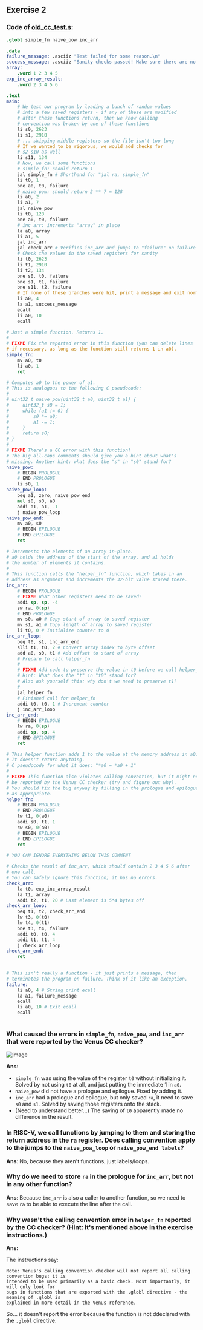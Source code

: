 ## Exercise 2

### Code of [old_cc_test.s](old_cc_test.s):


```s
.globl simple_fn naive_pow inc_arr

.data
failure_message: .asciiz "Test failed for some reason.\n"
success_message: .asciiz "Sanity checks passed! Make sure there are no CC violations.\n"
array:
    .word 1 2 3 4 5
exp_inc_array_result:
    .word 2 3 4 5 6

.text
main:
    # We test our program by loading a bunch of random values
    # into a few saved registers - if any of these are modified
    # after these functions return, then we know calling
    # convention was broken by one of these functions
    li s0, 2623
    li s1, 2910
    # ... skipping middle registers so the file isn't too long
    # If we wanted to be rigorous, we would add checks for
    # s2-s10 as well
    li s11, 134
    # Now, we call some functions
    # simple_fn: should return 1
    jal simple_fn # Shorthand for "jal ra, simple_fn"
    li t0, 1
    bne a0, t0, failure
    # naive_pow: should return 2 ** 7 = 128
    li a0, 2
    li a1, 7
    jal naive_pow
    li t0, 128
    bne a0, t0, failure
    # inc_arr: increments "array" in place
    la a0, array
    li a1, 5
    jal inc_arr
    jal check_arr # Verifies inc_arr and jumps to "failure" on failure
    # Check the values in the saved registers for sanity
    li t0, 2623
    li t1, 2910
    li t2, 134
    bne s0, t0, failure
    bne s1, t1, failure
    bne s11, t2, failure
    # If none of those branches were hit, print a message and exit normally
    li a0, 4
    la a1, success_message
    ecall
    li a0, 10
    ecall

# Just a simple function. Returns 1.
#
# FIXME Fix the reported error in this function (you can delete lines
# if necessary, as long as the function still returns 1 in a0).
simple_fn:
    mv a0, t0
    li a0, 1
    ret

# Computes a0 to the power of a1.
# This is analogous to the following C pseudocode:
#
# uint32_t naive_pow(uint32_t a0, uint32_t a1) {
#     uint32_t s0 = 1;
#     while (a1 != 0) {
#         s0 *= a0;
#         a1 -= 1;
#     }
#     return s0;
# }
#
# FIXME There's a CC error with this function!
# The big all-caps comments should give you a hint about what's
# missing. Another hint: what does the "s" in "s0" stand for?
naive_pow:
    # BEGIN PROLOGUE
    # END PROLOGUE
    li s0, 1
naive_pow_loop:
    beq a1, zero, naive_pow_end
    mul s0, s0, a0
    addi a1, a1, -1
    j naive_pow_loop
naive_pow_end:
    mv a0, s0
    # BEGIN EPILOGUE
    # END EPILOGUE
    ret

# Increments the elements of an array in-place.
# a0 holds the address of the start of the array, and a1 holds
# the number of elements it contains.
#
# This function calls the "helper_fn" function, which takes in an
# address as argument and increments the 32-bit value stored there.
inc_arr:
    # BEGIN PROLOGUE
    # FIXME What other registers need to be saved?
    addi sp, sp, -4
    sw ra, 0(sp)
    # END PROLOGUE
    mv s0, a0 # Copy start of array to saved register
    mv s1, a1 # Copy length of array to saved register
    li t0, 0 # Initialize counter to 0
inc_arr_loop:
    beq t0, s1, inc_arr_end
    slli t1, t0, 2 # Convert array index to byte offset
    add a0, s0, t1 # Add offset to start of array
    # Prepare to call helper_fn
    #
    # FIXME Add code to preserve the value in t0 before we call helper_fn
    # Hint: What does the "t" in "t0" stand for?
    # Also ask yourself this: why don't we need to preserve t1?
    #
    jal helper_fn
    # Finished call for helper_fn
    addi t0, t0, 1 # Increment counter
    j inc_arr_loop
inc_arr_end:
    # BEGIN EPILOGUE
    lw ra, 0(sp)
    addi sp, sp, 4
    # END EPILOGUE
    ret

# This helper function adds 1 to the value at the memory address in a0.
# It doesn't return anything.
# C pseudocode for what it does: "*a0 = *a0 + 1"
#
# FIXME This function also violates calling convention, but it might not
# be reported by the Venus CC checker (try and figure out why).
# You should fix the bug anyway by filling in the prologue and epilogue
# as appropriate.
helper_fn:
    # BEGIN PROLOGUE
    # END PROLOGUE
    lw t1, 0(a0)
    addi s0, t1, 1
    sw s0, 0(a0)
    # BEGIN EPILOGUE
    # END EPILOGUE
    ret

# YOU CAN IGNORE EVERYTHING BELOW THIS COMMENT

# Checks the result of inc_arr, which should contain 2 3 4 5 6 after
# one call.
# You can safely ignore this function; it has no errors.
check_arr:
    la t0, exp_inc_array_result
    la t1, array
    addi t2, t1, 20 # Last element is 5*4 bytes off
check_arr_loop:
    beq t1, t2, check_arr_end
    lw t3, 0(t0)
    lw t4, 0(t1)
    bne t3, t4, failure
    addi t0, t0, 4
    addi t1, t1, 4
    j check_arr_loop
check_arr_end:
    ret
    

# This isn't really a function - it just prints a message, then
# terminates the program on failure. Think of it like an exception.
failure:
    li a0, 4 # String print ecall
    la a1, failure_message
    ecall
    li a0, 10 # Exit ecall
    ecall
    
```

### What caused the errors in `simple_fn`, `naive_pow`, and `inc_arr` that were reported by the Venus CC checker?

![image](https://user-images.githubusercontent.com/69206952/213286417-cf66c358-b2f6-4eed-a83f-d7760140d35e.png)


**Ans**:
- `simple_fn` was using the value of the register `t0` without initializing it. Solved by not using `t0` at all, and just putting the immediate 1 in `a0`.
- `naive_pow` did not have a prologue and epilogue. Fixed by adding it.
- `inc_arr` had a prologue and epilogue, but only saved `ra`, it need to save `s0` and `s1`. Solved by saving those registers onto the stack.
- (Need to understand better...) The saving of `t0` apparently made no difference in the result.

### In RISC-V, we call functions by jumping to them and storing the return address in the `ra` register. Does calling convention apply to the jumps to the `naive_pow_loop` or `naive_pow_end labels`?

**Ans**: No, because they aren't functions, just labels/loops. 

### Why do we need to store `ra` in the prologue for `inc_arr`, but not in any other function?

**Ans**: Because `inc_arr` is also a caller to another function, so we need to save `ra` to be able to execute the line after the call.

### Why wasn't the calling convention error in `helper_fn` reported by the CC checker? (**Hint**: it's mentioned above in the exercise instructions.)

**Ans:**

The instructions say:

```
Note: Venus's calling convention checker will not report all calling convention bugs; it is
intended to be used primarily as a basic check. Most importantly, it will only look for
bugs in functions that are exported with the .globl directive - the meaning of .globl is
explained in more detail in the Venus reference.
```

So... it doesn't report the error because the function is not ddeclared with the `.globl` directive.

